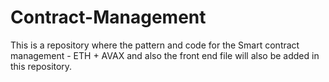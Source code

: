 # Contract-Management
This is a repository where the pattern and code for the Smart contract management - ETH + AVAX and also the front end file will also be added in this repository.
